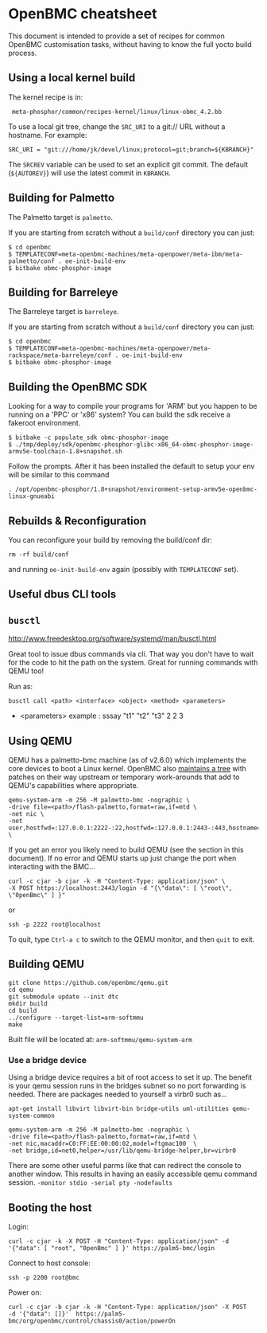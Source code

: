 
# OpenBMC cheatsheet

This document is intended to provide a set of recipes for common OpenBMC
customisation tasks, without having to know the full yocto build process.

## Using a local kernel build

The kernel recipe is in:

```
 meta-phosphor/common/recipes-kernel/linux/linux-obmc_4.2.bb
```

To use a local git tree, change the `SRC_URI` to a git:// URL without
a hostname. For example:

```
SRC_URI = "git:///home/jk/devel/linux;protocol=git;branch=${KBRANCH}"
```

The `SRCREV` variable can be used to set an explicit git commit. The
default (`${AUTOREV}`) will use the latest commit in `KBRANCH`.

## Building for Palmetto

The Palmetto target is `palmetto`.

If you are starting from scratch without a `build/conf` directory you can just:
```
$ cd openbmc
$ TEMPLATECONF=meta-openbmc-machines/meta-openpower/meta-ibm/meta-palmetto/conf . oe-init-build-env
$ bitbake obmc-phosphor-image
```

## Building for Barreleye

The Barreleye target is `barreleye`.

If you are starting from scratch without a `build/conf` directory you can just:
```
$ cd openbmc
$ TEMPLATECONF=meta-openbmc-machines/meta-openpower/meta-rackspace/meta-barreleye/conf . oe-init-build-env
$ bitbake obmc-phosphor-image
```

## Building the OpenBMC SDK
Looking for a way to compile your programs for 'ARM' but you happen to be running on a 'PPC' or 'x86' system?  You can build the sdk receive a fakeroot environment.  
```
$ bitbake -c populate_sdk obmc-phosphor-image
$ ./tmp/deploy/sdk/openbmc-phosphor-glibc-x86_64-obmc-phosphor-image-armv5e-toolchain-1.8+snapshot.sh
```
Follow the prompts.  After it has been installed the default to setup your env will be similar to this command
```
. /opt/openbmc-phosphor/1.8+snapshot/environment-setup-armv5e-openbmc-linux-gnueabi
```

## Rebuilds & Reconfiguration

You can reconfigure your build by removing the build/conf dir:
```
rm -rf build/conf
```
and running `oe-init-build-env` again (possibly with `TEMPLATECONF` set).

## Useful dbus CLI tools

## `busctl`

http://www.freedesktop.org/software/systemd/man/busctl.html

Great tool to issue dbus commands via cli. That way you don't have to wait for
the code to hit the path on the system. Great for running commands with QEMU
too!

Run as:

```
busctl call <path> <interface> <object> <method> <parameters>
```

* \<parameters\> example : sssay "t1" "t2" "t3" 2 2 3

## Using QEMU

QEMU has a palmetto-bmc machine (as of v2.6.0) which implements the core
devices to boot a Linux kernel. OpenBMC also [maintains a
tree](https://github.com/openbmc/qemu) with patches on their way upstream or
temporary work-arounds that add to QEMU's capabilities where appropriate.

```
qemu-system-arm -m 256 -M palmetto-bmc -nographic \
-drive file=<path>/flash-palmetto,format=raw,if=mtd \
-net nic \
-net user,hostfwd=:127.0.0.1:2222-:22,hostfwd=:127.0.0.1:2443-:443,hostname=qemu \
```
If you get an error you likely need to build QEMU (see the section in this document).   If no error and QEMU starts up just change the port when interacting with the BMC...

```
curl -c cjar -b cjar -k -H "Content-Type: application/json" \
-X POST https://localhost:2443/login -d "{\"data\": [ \"root\", \"0penBmc\" ] }"
```
or

```
ssh -p 2222 root@localhost
```

To quit, type `Ctrl-a c` to switch to the QEMU monitor, and then `quit` to exit.

## Building QEMU

```
git clone https://github.com/openbmc/qemu.git
cd qemu
git submodule update --init dtc
mkdir build
cd build
../configure --target-list=arm-softmmu
make
```
Built file will be located at: ```arm-softmmu/qemu-system-arm```

### Use a bridge device
Using a bridge device requires a bit of root access to set it up.  The benefit
is your qemu session runs in the bridges subnet so no port forwarding is needed.
There are packages needed to yourself a virbr0 such as...

```
apt-get install libvirt libvirt-bin bridge-utils uml-utilities qemu-system-common

qemu-system-arm -m 256 -M palmetto-bmc -nographic \
-drive file=<path>/flash-palmetto,format=raw,if=mtd \
-net nic,macaddr=C0:FF:EE:00:00:02,model=ftgmac100  \
-net bridge,id=net0,helper=/usr/lib/qemu-bridge-helper,br=virbr0
```

There are some other useful parms like that can redirect the console to another
window.  This results in having an easily accessible qemu command session.
```-monitor stdio -serial pty -nodefaults```


## Booting the host

Login:
```
curl -c cjar -k -X POST -H "Content-Type: application/json" -d '{"data": [ "root", "0penBmc" ] }' https://palm5-bmc/login
```

Connect to host console:
```
ssh -p 2200 root@bmc
```

Power on:
```
curl -c cjar -b cjar -k -H "Content-Type: application/json" -X POST     -d '{"data": []}'  https://palm5-bmc/org/openbmc/control/chassis0/action/powerOn
```
